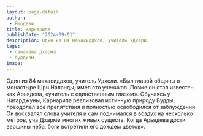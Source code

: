 ```yaml
---
layout: page-detail
author:
 - Яшодеви
title: карнарипа
publishDate: "2024-09-01"
description: Один из 84 махасиддхов, учитель Удхели.
tags:
 - санатана дхарма
 - буддизм
image: 
---
```


Один из 84 махасиддхов, учитель Удхели.
	«Был главой общины в монастыре Шри Наланды, имел сто учеников. Позже он стал известен как Арьядева, «учитель с единственным глазом». Обучаясь у Нагарджуны, Карнарипа реализовал истинную природу Будды, преодолел все препятствия и полностью освободился от заблуждений. Он восхвалял слова учителя и сам поднимался в воздух на несколько метров, уча Дхарме многих живых существ. Когда Арьядева достиг вершины неба, боги встретили его дождем цветов».

